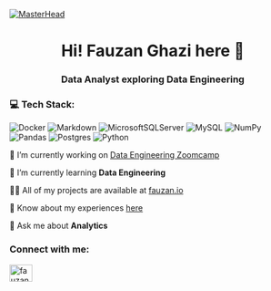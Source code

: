 [![MasterHead](https://nielseniq.com/wp-content/uploads/sites/4/2021/02/data-science-icon-animation-banner-clockwise-4.gif)](https://rishavchanda.io)

<h1 align="center">Hi! Fauzan Ghazi here 👋</h1>
<h3 align="center">Data Analyst exploring Data Engineering</h3>

### 💻 Tech Stack:

![Docker](https://img.shields.io/badge/docker-%230db7ed.svg?style=flat&logo=docker&logoColor=white)
![Markdown](https://img.shields.io/badge/markdown-%23000000.svg?style=flat&logo=markdown&logoColor=white)
![MicrosoftSQLServer](https://img.shields.io/badge/Microsoft%20SQL%20Server-CC2927?style=flat&logo=microsoft%20sql%20server&logoColor=white) 
![MySQL](https://img.shields.io/badge/mysql-%2300000f.svg?style=flat&logo=mysql&logoColor=white)
![NumPy](https://img.shields.io/badge/numpy-%23013243.svg?style=flat&logo=numpy&logoColor=white)
![Pandas](https://img.shields.io/badge/pandas-%23150458.svg?style=flat&logo=pandas&logoColor=white)
![Postgres](https://img.shields.io/badge/postgres-%23316192.svg?style=flat&logo=postgresql&logoColor=white) 
![Python](https://img.shields.io/badge/python-3670A0?style=flat&logo=python&logoColor=ffdd54)


🔭 I’m currently working on [Data Engineering Zoomcamp](https://github.com/DataTalksClub/data-engineering-zoomcamp/tree/main)

🌱 I’m currently learning **Data Engineering**

👨‍💻 All of my projects are available at [fauzan.io](fauzan.io)

📄 Know about my experiences [here](https://fauzanghazi.notion.site/Resume-f0d5b3feeafb460eba538fe565575efd)

💬 Ask me about **Analytics**

### Connect with me:

<a href="https://linkedin.com/in/fauzan-ghazi" target="blank"><img align="center" src="https://raw.githubusercontent.com/rahuldkjain/github-profile-readme-generator/master/src/images/icons/Social/linked-in-alt.svg" alt="fauzan-ghazi" height="30" width="40" /></a>
